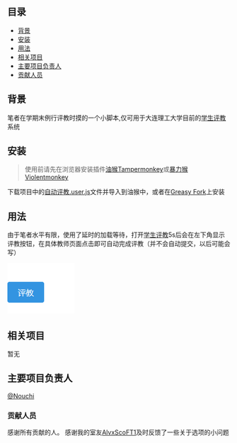 ## 目录

- [背景](#背景)
- [安装](#安装)
- [用法](#用法)
- [相关项目](#相关项目)
- [主要项目负责人](#主要项目负责人)
- [贡献人员](#贡献人员)

## 背景

笔者在学期末例行评教时摸的一个小脚本,仅可用于大连理工大学目前的[学生评教](http://jxgl.dlut.edu.cn/evaluation-student-frontend/#/byTask)系统

## 安装

> 使用前请先在浏览器安装插件[油猴Tampermonkey](https://chrome.google.com/webstore/detail/tampermonkey/dhdgffkkebhmkfjojejmpbldmpobfkfo?utm_source=chrome-ntp-icon)或[暴力猴Violentmonkey](https://violentmonkey.github.io/)

下载项目中的[自动评教.user.js](自动评教.user.js)文件并导入到油猴中，或者在[Greasy Fork](https://greasyfork.org/zh-CN/scripts/467879-dlut%E8%87%AA%E5%8A%A8%E8%AF%84%E6%95%99)上安装

## 用法

由于笔者水平有限，使用了延时的加载等待，打开[学生评教](http://jxgl.dlut.edu.cn/evaluation-student-frontend/#/byTask)5s后会在左下角显示评教按钮，在具体教师页面点击即可自动完成评教（并不会自动提交，以后可能会写）

![评教按钮](preview/评教按钮.png)

## 相关项目

暂无

## 主要项目负责人

[@Nouchi](https://github.com/Nouchi-Kousu)

### 贡献人员

感谢所有贡献的人。
感谢我的室友[AlvxScoFT1](https://github.com/AlvxScoFT1)及时反馈了一些关于选项的小问题
